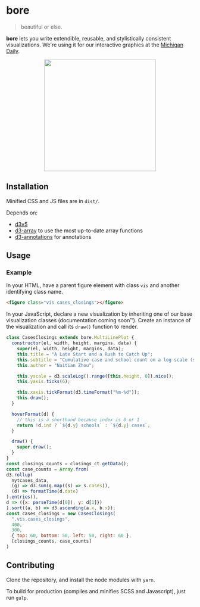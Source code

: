 # bore

> beautiful or else.

**bore** lets you write extendible, reusable, and stylistically consistent
visualizations. We're using it for our interactive graphics at the [Michigan
Daily](https://michigandaily.com).

<p align="center">
  <img width="300" src="https://imgur.com/HyMdqda.png">
</p>

## Installation

Minified CSS and JS files are in `dist/`.

Depends on:

- [d3v5](https://d3js.org/)
- [d3-array](https://github.com/d3/d3-array) to use the most up-to-date array
  functions
- [d3-annotations](https://d3-annotation.susielu.com/) for annotations

## Usage

### Example

In your HTML, have a parent figure element with class `vis` and another
identifying class name.
```html
<figure class="vis cases_closings"></figure>
```
In your JavaScript, declare a new visualization by inheriting one of our base
visualization classes (documentation coming soon™). Create an instance of the
visualization and call its `draw()` function to render.
```js
class CasesClosings extends bore.MultiLinePlot {
  constructor(el, width, height, margins, data) {
    super(el, width, height, margins, data);
    this.title = "A Late Start and a Rush to Catch Up";
    this.subtitle = "Cumulative case and school count on a log scale (slope is rate of exponential increase)."
    this.author = "Naitian Zhou";

    this.yscale = d3.scaleLog().range([this.height, 0]).nice();
    this.yaxis.ticks(6);

    this.xaxis.tickFormat(d3.timeFormat("%m-%d"));
    this.draw();
  }

  hoverFormat(d) {
    // this is a shorthand because index is 0 or 1
    return !d.ind ? `${d.y} schools` : `${d.y} cases`;
  }

  draw() {
    super.draw();
  }
}
const closings_counts = closings_ct.getData();
const case_counts = Array.from(
d3.rollup(
  nytcases_data,
  (g) => d3.sum(g.map((s) => s.cases)),
  (d) => formatTime(d.date)
).entries(),
d => ({x: parseTime(d[0]), y: d[1]})
).sort((a, b) => d3.ascending(a.x, b.x));
const cases_closings = new CasesClosings(
  ".vis.cases_closings",
  400,
  300,
  { top: 60, bottom: 50, left: 50, right: 60 },
  [closings_counts, case_counts]
)
```

## Contributing

Clone the repository, and install the node modules with `yarn`.

To build for production (compiles and minifies SCSS and Javascript), just run
`gulp`.

